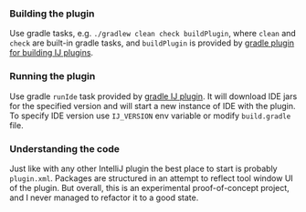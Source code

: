 ### Building the plugin
Use gradle tasks, e.g. `./gradlew clean check buildPlugin`, where `clean` and `check` are built-in gradle tasks, 
and `buildPlugin` is provided by [gradle plugin for building IJ plugins](https://github.com/JetBrains/gradle-intellij-plugin).

### Running the plugin
Use gradle `runIde` task provided by [gradle IJ plugin](https://github.com/JetBrains/gradle-intellij-plugin).
It will download IDE jars for the specified version and will start a new instance of IDE with the plugin.
To specify IDE version use `IJ_VERSION` env variable or modify `build.gradle` file.

### Understanding the code
Just like with any other IntelliJ plugin the best place to start is probably `plugin.xml`.
Packages are structured in an attempt to reflect tool window UI of the plugin.
But overall, this is an experimental proof-of-concept project, and I never managed to refactor it to a good state.

